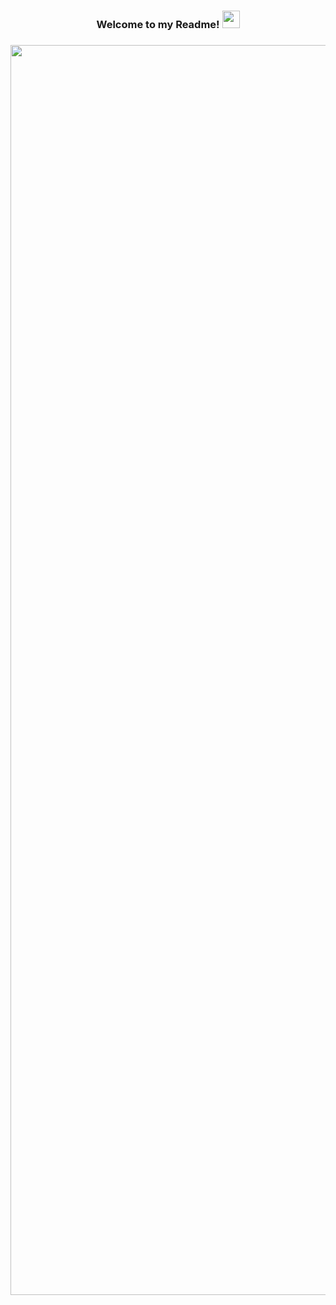  <h3 align="center">
  
  Welcome to my Readme!
  <img src="https://media.giphy.com/media/hvRJCLFzcasrR4ia7z/giphy.gif" width="28">

</h3>
 <h3 align="center">
 
  <img src="https://encrypted-tbn0.gstatic.com/images?q=tbn:ANd9GcTPNInlaA7sSMZVX4m867mCFqlKRc8eUPQi1jblI2UIw22jynNno12Q1MKb0Nx5X-WHpn8&usqp=CAU" width="2000">

</h3>

